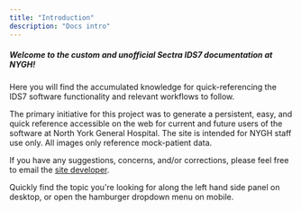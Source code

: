 ```yaml
---
title: "Introduction"
description: "Docs intro"
---
```


##### **Welcome to the custom *and* unofficial Sectra IDS7 documentation at NYGH!**

Here you will find the accumulated knowledge for quick-referencing the IDS7 software functionality and relevant workflows to follow.

The primary initiative for this project was to generate a persistent, easy, and quick reference accessible on the web for current and future users of the software at North York General Hospital. The site is intended for NYGH staff use only. All images only reference mock-patient data.

If you have any suggestions, concerns, and/or corrections, please feel free to email the <a href = "mailto: leonpoon@hotmail.ca">site developer</a>.

Quickly find the topic you're looking for along the left hand side panel on desktop, or open the hamburger dropdown menu on mobile.